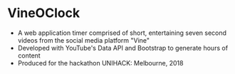 # VineOClock
* A web application timer comprised of short, entertaining seven second videos from the social media platform "Vine"
* Developed with YouTube's Data API and Bootstrap to generate hours of content
* Produced for the hackathon UNIHACK: Melbourne, 2018
